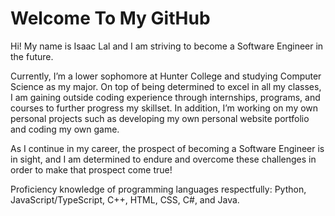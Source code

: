 # Welcome To My GitHub 

Hi! My name is Isaac Lal and I am striving to become a Software Engineer in the future. 

Currently, I’m a lower sophomore at Hunter College and studying Computer Science as my major. On top of being determined to excel in all my classes, I am gaining outside coding experience through internships, programs, and courses to further progress my skillset. In addition, I’m working on my own personal projects such as developing my own personal website portfolio and coding my own game. 

As I continue in my career, the prospect of becoming a Software Engineer is in sight, and I am determined to endure and overcome these challenges in order to make that prospect come true!

Proficiency knowledge of programming languages respectfully: Python, JavaScript/TypeScript, C++, HTML, CSS, C#, and Java.
